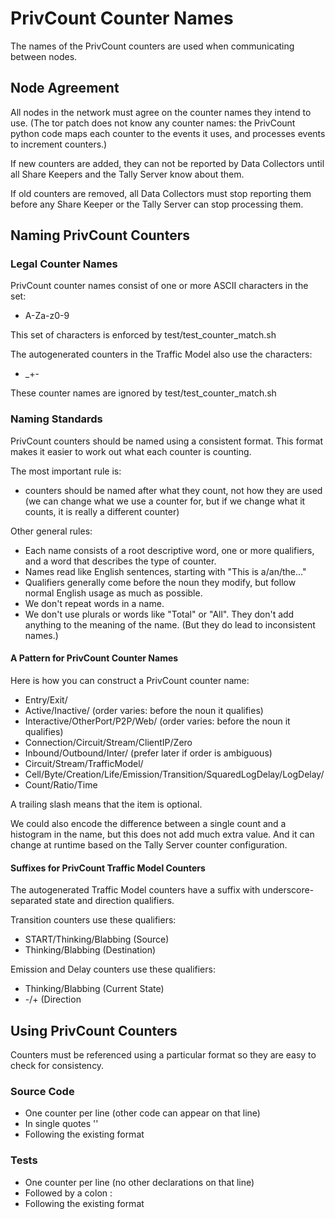# PrivCount Counter Names

The names of the PrivCount counters are used when communicating between nodes.

## Node Agreement

All nodes in the network must agree on the counter names they intend to use.
(The tor patch does not know any counter names: the PrivCount python code maps
each counter to the events it uses, and processes events to increment
counters.)

If new counters are added, they can not be reported by Data Collectors until
all Share Keepers and the Tally Server know about them.

If old counters are removed, all Data Collectors must stop reporting them
before any Share Keeper or the Tally Server can stop processing them.

## Naming PrivCount Counters

### Legal Counter Names

PrivCount counter names consist of one or more ASCII characters in the set:
* A-Za-z0-9

This set of characters is enforced by test/test_counter_match.sh

The autogenerated counters in the Traffic Model also use the characters:
* _+-

These counter names are ignored by test/test_counter_match.sh

### Naming Standards

PrivCount counters should be named using a consistent format.
This format makes it easier to work out what each counter is counting.

The most important rule is:
* counters should be named after what they count, not how they are used
  (we can change what we use a counter for, but if we change what it counts,
  it is really a different counter)

Other general rules:
* Each name consists of a root descriptive word, one or more qualifiers, and a
  word that describes the type of counter.
* Names read like English sentences, starting with "This is a/an/the..."
* Qualifiers generally come before the noun they modify, but follow normal
  English usage as much as possible.
* We don't repeat words in a name.
* We don't use plurals or words like "Total" or "All". They don't add anything
  to the meaning of the name. (But they do lead to inconsistent names.)

#### A Pattern for PrivCount Counter Names

Here is how you can construct a PrivCount counter name:
* Entry/Exit/
* Active/Inactive/ (order varies: before the noun it qualifies)
* Interactive/OtherPort/P2P/Web/ (order varies: before the noun it qualifies)
* Connection/Circuit/Stream/ClientIP/Zero
* Inbound/Outbound/Inter/ (prefer later if order is ambiguous)
* Circuit/Stream/TrafficModel/
* Cell/Byte/Creation/Life/Emission/Transition/SquaredLogDelay/LogDelay/
* Count/Ratio/Time

A trailing slash means that the item is optional.

We could also encode the difference between a single count and a histogram
in the name, but this does not add much extra value. And it can change at
runtime based on the Tally Server counter configuration.

#### Suffixes for PrivCount Traffic Model Counters

The autogenerated Traffic Model counters have a suffix with
underscore-separated state and direction qualifiers.

Transition counters use these qualifiers:
* START/Thinking/Blabbing (Source)
* Thinking/Blabbing (Destination)

Emission and Delay counters use these qualifiers:
* Thinking/Blabbing (Current State)
* -/+ (Direction

## Using PrivCount Counters

Counters must be referenced using a particular format so they are easy to
check for consistency.

### Source Code
* One counter per line (other code can appear on that line)
* In single quotes ''
* Following the existing format

### Tests

* One counter per line (no other declarations on that line)
* Followed by a colon :
* Following the existing format
